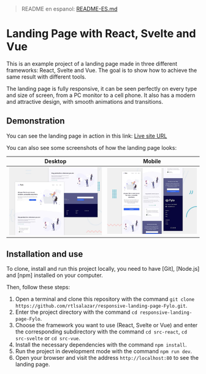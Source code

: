 > README en espanol: [README-ES.md](./README-ES.md)
# Landing Page with React, Svelte and Vue
This is an example project of a landing page made in three different frameworks: React, Svelte and Vue. The goal is to show how to achieve the same result with different tools.

The landing page is fully responsive, it can be seen perfectly on every type and size of screen, from a PC monitor to a cell phone. It also has a modern and attractive design, with smooth animations and transitions.

## Demonstration
You can see the landing page in action in this link: 
[Live site URL](https://rtlsalazar.github.io/responsive-preview-component/site/index.html)

You can also see some screenshots of how the landing page looks:

| Desktop | Mobile | 
| - | - |
| ![Desktop Preview](./Screenshot_desktop.webp) |![Mobile Preview](./Screenshot_mobile.webp) |


## Installation and use

To clone, install and run this project locally, you need to have [Git], [Node.js] and [npm] installed on your computer.

Then, follow these steps:
1. Open a terminal and clone this repository with the command `git clone https://github.com/rtlsalazar/responsive-landing-page-Fylo.git`.
2. Enter the project directory with the command `cd responsive-landing-page-Fylo`.
3. Choose the framework you want to use (React, Svelte or Vue) and enter the corresponding subdirectory with the command `cd src-react`, `cd src-svelte` or `cd src-vue`.
4. Install the necessary dependencies with the command `npm install`.
5. Run the project in development mode with the command `npm run dev`.
6. Open your browser and visit the address `http://localhost:80` to see the landing page.